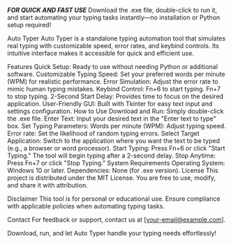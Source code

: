 _**FOR QUICK AND FAST USE**_
Download the .exe file, double-click to run it, and start automating your typing tasks instantly—no installation or Python setup required!

Auto Typer
Auto Typer is a standalone typing automation tool that simulates real typing with customizable speed, error rates, and keybind controls. Its intuitive interface makes it accessible for quick and efficient use.

Features
Quick Setup: Ready to use without needing Python or additional software.
Customizable Typing Speed: Set your preferred words per minute (WPM) for realistic performance.
Error Simulation: Adjust the error rate to mimic human typing mistakes.
Keybind Control:
Fn+6 to start typing.
Fn+7 to stop typing.
2-Second Start Delay: Provides time to focus on the desired application.
User-Friendly GUI: Built with Tkinter for easy text input and settings configuration.
How to Use
Download and Run: Simply double-click the .exe file.
Enter Text: Input your desired text in the "Enter text to type" box.
Set Typing Parameters:
Words per minute (WPM): Adjust typing speed.
Error rate: Set the likelihood of random typing errors.
Select Target Application: Switch to the application where you want the text to be typed (e.g., a browser or word processor).
Start Typing:
Press Fn+6 or click "Start Typing."
The tool will begin typing after a 2-second delay.
Stop Anytime: Press Fn+7 or click "Stop Typing."
System Requirements
Operating System: Windows 10 or later.
Dependencies: None (for .exe version).
License
This project is distributed under the MIT License. You are free to use, modify, and share it with attribution.

Disclaimer
This tool is for personal or educational use. Ensure compliance with applicable policies when automating typing tasks.

Contact
For feedback or support, contact us at [your-email@example.com].

Download, run, and let Auto Typer handle your typing needs effortlessly!
